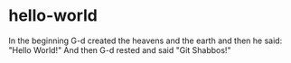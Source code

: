 hello-world
===========

In the beginning G-d created the heavens and the earth and then he said: "Hello World!"
And then G-d rested and said "Git Shabbos!"
